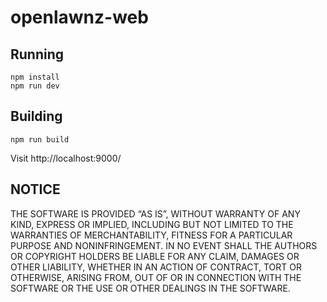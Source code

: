 # openlawnz-web
##
## Running

	npm install
	npm run dev

## Building

	npm run build


Visit http://localhost:9000/

## NOTICE

THE SOFTWARE IS PROVIDED “AS IS”, WITHOUT WARRANTY OF ANY KIND, EXPRESS OR IMPLIED, INCLUDING BUT NOT LIMITED TO THE WARRANTIES OF MERCHANTABILITY, FITNESS FOR A PARTICULAR PURPOSE AND NONINFRINGEMENT. IN NO EVENT SHALL THE AUTHORS OR COPYRIGHT HOLDERS BE LIABLE FOR ANY CLAIM, DAMAGES OR OTHER LIABILITY, WHETHER IN AN ACTION OF CONTRACT, TORT OR OTHERWISE, ARISING FROM, OUT OF OR IN CONNECTION WITH THE SOFTWARE OR THE USE OR OTHER DEALINGS IN THE SOFTWARE.
